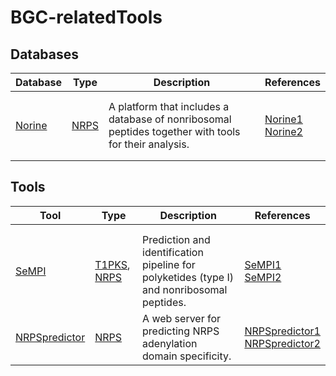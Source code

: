 # BGC-relatedTools

## Databases

| Database                                           | Type                                                         | Description                                                  | References                                                   |
| -------------------------------------------------- | ------------------------------------------------------------ | ------------------------------------------------------------ | ------------------------------------------------------------ |
|                                                    |                                                              |                                                              |                                                              |
|                                                    |                                                              |                                                              |                                                              |
| [Norine](https://bioinfo.lifl.fr/norine/index.jsp) | [NRPS](https://docs.antismash.secondarymetabolites.org/glossary/#nrps) | A platform that includes a database of nonribosomal peptides together with tools for their analysis. | [Norine1](references/README.md#norine1)<br />[Norine2](references/README.md#norine2) |
|                                                    |                                                              |                                                              |                                                              |
|                                                    |                                                              |                                                              |                                                              |





## Tools

| Tool                                                      | Type                                                         | Description                                                  | References                                                   |
| --------------------------------------------------------- | ------------------------------------------------------------ | ------------------------------------------------------------ | ------------------------------------------------------------ |
|                                                           |                                                              |                                                              |                                                              |
|                                                           |                                                              |                                                              |                                                              |
| [SeMPI](http://sempi.pharmazie.uni-freiburg.de)           | [T1PKS](https://docs.antismash.secondarymetabolites.org/glossary/#t1pks), [NRPS](https://docs.antismash.secondarymetabolites.org/glossary/#nrps) | Prediction and identification pipeline for polyketides (type I) and nonribosomal peptides. | [SeMPI1](references/README.md#sempi1)<br />[SeMPI2](references/README.md#sempi2) |
| [NRPSpredictor](http://nrps.informatik.uni-tuebingen.de/) | [NRPS](https://docs.antismash.secondarymetabolites.org/glossary/#nrps) | A web server for predicting NRPS adenylation domain specificity. | [NRPSpredictor1](references/README.md#nrpspredictor1)<br />[NRPSpredictor2](references/README.md#nrpspredictor2) |




























